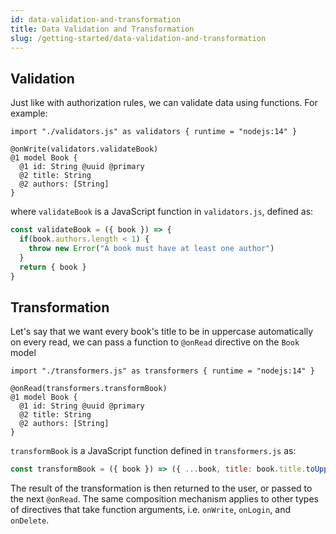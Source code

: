 ```yaml
---
id: data-validation-and-transformation
title: Data Validation and Transformation
slug: /getting-started/data-validation-and-transformation
---
```


## Validation

Just like with authorization rules, we can validate data using functions. For example:

```pragma
import "./validators.js" as validators { runtime = "nodejs:14" }

@onWrite(validators.validateBook)
@1 model Book {
  @1 id: String @uuid @primary
  @2 title: String
  @2 authors: [String]
}
```

where `validateBook` is a JavaScript function in `validators.js`, defined as:

```js
const validateBook = ({ book }) => {
  if(book.authors.length < 1) {
    throw new Error("A book must have at least one author")
  }
  return { book }
}
```

## Transformation

Let's say that we want every book's title to be in uppercase automatically on every read, we can pass a function to `@onRead` directive on the `Book` model

```pragma
import "./transformers.js" as transformers { runtime = "nodejs:14" }

@onRead(transformers.transformBook)
@1 model Book {
  @1 id: String @uuid @primary
  @2 title: String
  @2 authors: [String]
}
```

`transformBook` is a JavaScript function defined in `transformers.js` as:

```js
const transformBook = ({ book }) => ({ ...book, title: book.title.toUpperCase() })
```

The result of the transformation is then returned to the user, or passed to the next `@onRead`. The same composition mechanism applies to other types of directives that take function arguments, i.e. `onWrite`, `onLogin`, and `onDelete`.
